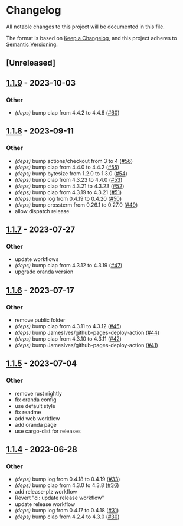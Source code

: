 # Changelog
All notable changes to this project will be documented in this file.

The format is based on [Keep a Changelog](https://keepachangelog.com/en/1.0.0/),
and this project adheres to [Semantic Versioning](https://semver.org/spec/v2.0.0.html).

## [Unreleased]

## [1.1.9](https://github.com/JorgeMayoral/ripnode/compare/v1.1.8...v1.1.9) - 2023-10-03

### Other
- *(deps)* bump clap from 4.4.2 to 4.4.6 ([#60](https://github.com/JorgeMayoral/ripnode/pull/60))

## [1.1.8](https://github.com/JorgeMayoral/ripnode/compare/v1.1.7...v1.1.8) - 2023-09-11

### Other
- *(deps)* bump actions/checkout from 3 to 4 ([#56](https://github.com/JorgeMayoral/ripnode/pull/56))
- *(deps)* bump clap from 4.4.0 to 4.4.2 ([#55](https://github.com/JorgeMayoral/ripnode/pull/55))
- *(deps)* bump bytesize from 1.2.0 to 1.3.0 ([#54](https://github.com/JorgeMayoral/ripnode/pull/54))
- *(deps)* bump clap from 4.3.23 to 4.4.0 ([#53](https://github.com/JorgeMayoral/ripnode/pull/53))
- *(deps)* bump clap from 4.3.21 to 4.3.23 ([#52](https://github.com/JorgeMayoral/ripnode/pull/52))
- *(deps)* bump clap from 4.3.19 to 4.3.21 ([#51](https://github.com/JorgeMayoral/ripnode/pull/51))
- *(deps)* bump log from 0.4.19 to 0.4.20 ([#50](https://github.com/JorgeMayoral/ripnode/pull/50))
- *(deps)* bump crossterm from 0.26.1 to 0.27.0 ([#49](https://github.com/JorgeMayoral/ripnode/pull/49))
- allow dispatch release

## [1.1.7](https://github.com/JorgeMayoral/ripnode/compare/v1.1.6...v1.1.7) - 2023-07-27

### Other
- update workflows
- *(deps)* bump clap from 4.3.12 to 4.3.19 ([#47](https://github.com/JorgeMayoral/ripnode/pull/47))
- upgrade oranda version

## [1.1.6](https://github.com/JorgeMayoral/ripnode/compare/v1.1.5...v1.1.6) - 2023-07-17

### Other
- remove public folder
- *(deps)* bump clap from 4.3.11 to 4.3.12 ([#45](https://github.com/JorgeMayoral/ripnode/pull/45))
- *(deps)* bump JamesIves/github-pages-deploy-action ([#44](https://github.com/JorgeMayoral/ripnode/pull/44))
- *(deps)* bump clap from 4.3.10 to 4.3.11 ([#42](https://github.com/JorgeMayoral/ripnode/pull/42))
- *(deps)* bump JamesIves/github-pages-deploy-action ([#41](https://github.com/JorgeMayoral/ripnode/pull/41))

## [1.1.5](https://github.com/JorgeMayoral/ripnode/compare/v1.1.4...v1.1.5) - 2023-07-04

### Other
- remove rust nightly
- fix oranda config
- use default style
- fix readme
- add web workflow
- add oranda page
- use cargo-dist for releases

## [1.1.4](https://github.com/JorgeMayoral/ripnode/compare/v1.1.3...v1.1.4) - 2023-06-28

### Other
- *(deps)* bump log from 0.4.18 to 0.4.19 ([#33](https://github.com/JorgeMayoral/ripnode/pull/33))
- *(deps)* bump clap from 4.3.0 to 4.3.8 ([#36](https://github.com/JorgeMayoral/ripnode/pull/36))
- add release-plz workflow
- Revert "ci: update release workflow"
- update release workflow
- *(deps)* bump log from 0.4.17 to 0.4.18 ([#31](https://github.com/JorgeMayoral/ripnode/pull/31))
- *(deps)* bump clap from 4.2.4 to 4.3.0 ([#30](https://github.com/JorgeMayoral/ripnode/pull/30))
